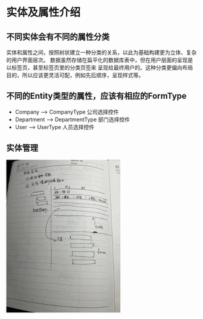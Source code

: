 # 实体及属性介绍

## 不同实体会有不同的属性分类

实体和属性之间，按照树状建立一种分类的关系，以此为基础构建更为立体、复杂的用户界面层次。
数据虽然存储在扁平化的数据库表中，但在用户层面的呈现是以标签页，甚至标签页里的分类页签来
呈现给最终用户的。这种分类更偏向布局目的，所以应该更灵活可配，例如先后顺序，呈现样式等。

## 不同的Entity类型的属性，应该有相应的FormType

* Company --> CompanyType 公司选择控件
* Department --> DepartmentType 部门选择控件
* User --> UserType 人员选择控件

## 实体管理

<img src="assets/entity_attribute.jpg"  width="60%">